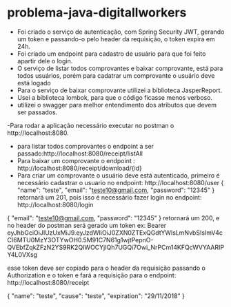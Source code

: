 # problema-java-digitallworkers

- Foi criado o serviço de autenticação, com Spring Security JWT, gerando um token e passando-o pelo header da requisição, o token expira em 24h.
- Foi criado um endpoint para cadastro de usuário para que foi feito apartir dele o login.
- O serviço de listar todos comprovantes e baixar comprovante, está para todos usuários, porém para cadatrar um comprovante o usuário deve está logado
- Para o serviço de baixar comprovante utilizei a biblioteca JasperReport.
- Usei a biblioteca lombok, para que o código ficasse menos verboso.
- utilizei o swagger para melhor entendimento dos atributos que devem ser passados.

-Para rodar a aplicação necessário executar no postman o http://localhost:8080.
- para listar todos comprovantes o endpoint a ser passado:http://localhost:8080/receipt/listAll
- Para baixar um comprovante o endpoint : http://localhost:8080/receipt/download/{id}
- Para criar um comprovante o usuário deve está autenticado, primeiro é necessário cadastrar o usuario no endpoint: http://localhost:8080/user
{
  "name": "teste",
  "email": "teste10@gmail.com,
  "password": "12345"
}
retornará um 201, pois isso é necessário fazer login no endpoint: http://localhost:8080/login 

{
  "email": "teste10@gmail.com,
  "password": "12345"
}
retornará um 200, e no header do postman será gerado um token ex: Bearer eyJhbGciOiJIUzUxMiJ9.eyJzdWIiOiJ0ZXN0ZTExQGdtYWlsLmNvbSIsImV4cCI6MTU0MzY3OTYwOH0.5M91C7N61g1wjtPepnO-QVEbfZqkZFzN2YS9RK2QIWOCYjIQh7UGQi7Owi_NrPCm14KFQcWVYAARIPY4L0VXsg

esse token deve ser copiado para o header da requisição passando o Authorization e o token e fará a requisição para o endpoint: http://localhost:8080/receipt

{
	"name": "teste",
	"cause": "teste",
	"expiration": "29/11/2018"
}
